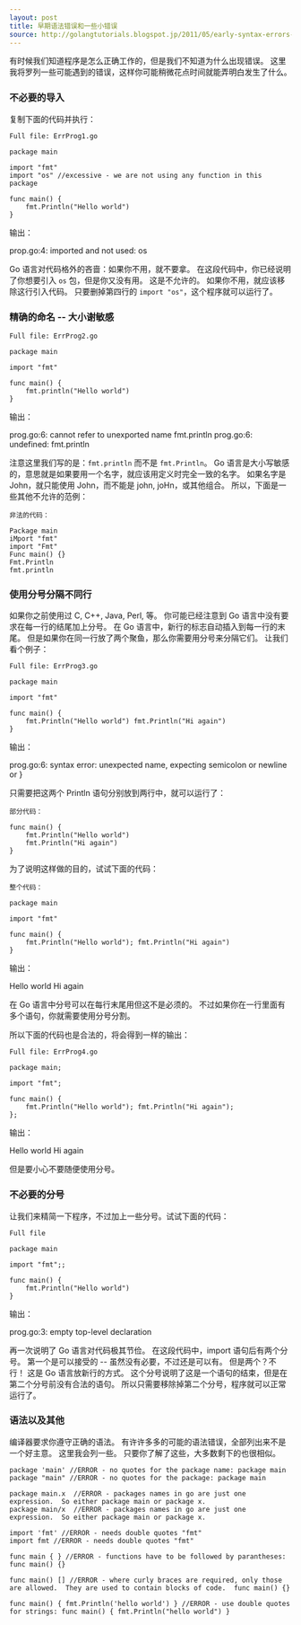 ```yaml
---
layout: post
title: 早期语法错误和一些小错误
source: http://golangtutorials.blogspot.jp/2011/05/early-syntax-errors-and-other-minor.html
---
```


有时候我们知道程序是怎么正确工作的，但是我们不知道为什么出现错误。
这里我将罗列一些可能遇到的错误，这样你可能稍微花点时间就能弄明白发生了什么。

### 不必要的导入

复制下面的代码并执行：

`Full file: ErrProg1.go`

    package main

    import "fmt"
    import "os" //excessive - we are not using any function in this package

    func main() {
        fmt.Println("Hello world")
    }

输出：

<p class="error">prop.go:4: imported and not used: os</p>

Go 语言对代码格外的吝啬：如果你不用，就不要拿。
在这段代码中，你已经说明了你想要引入 `os` 包，但是你又没有用。
这是不允许的。
如果你不用，就应该移除这行引入代码。
只要删掉第四行的 `import "os"`，这个程序就可以运行了。

### 精确的命名 -- 大小谢敏感

`Full file: ErrProg2.go`

    package main

    import "fmt"

    func main() {
        fmt.println("Hello world")
    }

输出：

<p class="error">
prog.go:6: cannot refer to unexported name fmt.println
prog.go:6: undefined: fmt.println
</p>

注意这里我们写的是：`fmt.println` 而不是 `fmt.Println`。
Go 语言是大小写敏感的，意思就是如果要用一个名字，就应该用定义时完全一致的名字。
如果名字是 John，就只能使用 John，而不能是 john, joHn，或其他组合。
所以，下面是一些其他不允许的范例：

`非法的代码：`

    Package main
    iMport "fmt"
    import "Fmt"
    Func main() {}
    Fmt.Println
    fmt.println

### 使用分号分隔不同行

如果你之前使用过 C, C++, Java, Perl, 等。
你可能已经注意到 Go 语言中没有要求在每一行的结尾加上分号。
在 Go 语言中，新行的标志自动插入到每一行的末尾。
但是如果你在同一行放了两个聚鱼，那么你需要用分号来分隔它们。
让我们看个例子：

`Full file: ErrProg3.go`

    package main

    import "fmt"

    func main() {
        fmt.Println("Hello world") fmt.Println("Hi again")
    }

输出：

<p class="error">
prog.go:6: syntax error: unexpected name, expecting semicolon or newline or }
</p>

只需要把这两个 Println 语句分别放到两行中，就可以运行了：

`部分代码：`

    func main() {
        fmt.Println("Hello world")
        fmt.Println("Hi again")
    }

为了说明这样做的目的，试试下面的代码：

`整个代码：`

    package main

    import "fmt"

    func main() {
        fmt.Println("Hello world"); fmt.Println("Hi again")
    }

输出：

<p class="correct">
Hello world
Hi again
</p>

在 Go 语言中分号可以在每行末尾用但这不是必须的。
不过如果你在一行里面有多个语句，你就需要使用分号分割。

所以下面的代码也是合法的，将会得到一样的输出：

`Full file: ErrProg4.go`

    package main;

    import "fmt";

    func main() {
        fmt.Println("Hello world"); fmt.Println("Hi again");
    };

输出：

<p class="correct">
Hello world
Hi again
</p>

但是要小心不要随便使用分号。

### 不必要的分号

让我们来精简一下程序，不过加上一些分号。试试下面的代码：

`Full file`

    package main

    import "fmt";;

    func main() {
        fmt.Println("Hello world")
    }

输出：

<p class="error">
prog.go:3: empty top-level declaration
</p>

再一次说明了 Go 语言对代码极其节俭。
在这段代码中，import 语句后有两个分号。
第一个是可以接受的 -- 虽然没有必要，不过还是可以有。
但是两个？不行！
这是 Go 语言放新行的方式。
这个分号说明了这是一个语句的结束，但是在第二个分号前没有合法的语句。
所以只需要移除掉第二个分号，程序就可以正常运行了。

### 语法以及其他

编译器要求你遵守正确的语法。
有许许多多的可能的语法错误，全部列出来不是一个好主意。
这里我会列一些。
只要你了解了这些，大多数剩下的也很相似。

    package 'main' //ERROR - no quotes for the package name: package main
    package "main" //ERROR - no quotes for the package: package main

    package main.x  //ERROR - packages names in go are just one expression.  So either package main or package x.
    package main/x  //ERROR - packages names in go are just one expression.  So either package main or package x.

    import 'fmt' //ERROR - needs double quotes "fmt"
    import fmt //ERROR - needs double quotes "fmt"

    func main { } //ERROR - functions have to be followed by parantheses: func main() {}

    func main() [] //ERROR - where curly braces are required, only those are allowed.  They are used to contain blocks of code.  func main() {}

    func main() { fmt.Println('hello world') } //ERROR - use double quotes for strings: func main() { fmt.Println("hello world") }

